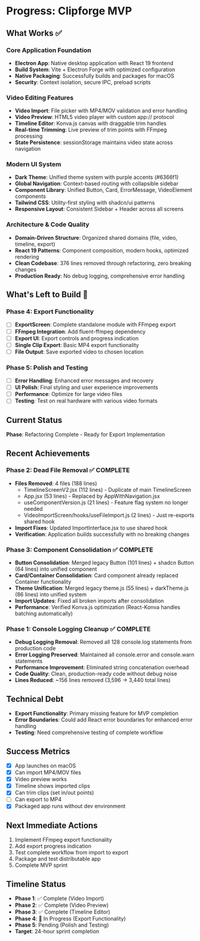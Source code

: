 # Progress: Clipforge MVP

## What Works ✅

### Core Application Foundation
- **Electron App**: Native desktop application with React 19 frontend
- **Build System**: Vite + Electron Forge with optimized configuration
- **Native Packaging**: Successfully builds and packages for macOS
- **Security**: Context isolation, secure IPC, preload scripts

### Video Editing Features
- **Video Import**: File picker with MP4/MOV validation and error handling
- **Video Preview**: HTML5 video player with custom app:// protocol
- **Timeline Editor**: Konva.js canvas with draggable trim handles
- **Real-time Trimming**: Live preview of trim points with FFmpeg processing
- **State Persistence**: sessionStorage maintains video state across navigation

### Modern UI System
- **Dark Theme**: Unified theme system with purple accents (#6366f1)
- **Global Navigation**: Context-based routing with collapsible sidebar
- **Component Library**: Unified Button, Card, ErrorMessage, VideoElement components
- **Tailwind CSS**: Utility-first styling with shadcn/ui patterns
- **Responsive Layout**: Consistent Sidebar + Header across all screens

### Architecture & Code Quality
- **Domain-Driven Structure**: Organized shared domains (file, video, timeline, export)
- **React 19 Patterns**: Component composition, modern hooks, optimized rendering
- **Clean Codebase**: 376 lines removed through refactoring, zero breaking changes
- **Production Ready**: No debug logging, comprehensive error handling

## What's Left to Build 🔨

### Phase 4: Export Functionality
- [ ] **ExportScreen**: Complete standalone module with FFmpeg export
- [ ] **FFmpeg Integration**: Add fluent-ffmpeg dependency
- [ ] **Export UI**: Export controls and progress indication
- [ ] **Single Clip Export**: Basic MP4 export functionality
- [ ] **File Output**: Save exported video to chosen location

### Phase 5: Polish and Testing
- [ ] **Error Handling**: Enhanced error messages and recovery
- [ ] **UI Polish**: Final styling and user experience improvements
- [ ] **Performance**: Optimize for large video files
- [ ] **Testing**: Test on real hardware with various video formats

## Current Status
**Phase**: Refactoring Complete - Ready for Export Implementation

## Recent Achievements

### Phase 2: Dead File Removal ✅ COMPLETE
- **Files Removed**: 4 files (188 lines)
  - TimelineScreenV2.jsx (112 lines) - Duplicate of main TimelineScreen
  - App.jsx (53 lines) - Replaced by AppWithNavigation.jsx
  - useComponentVersion.js (21 lines) - Feature flag system no longer needed
  - VideoImportScreen/hooks/useFileImport.js (2 lines) - Just re-exports shared hook
- **Import Fixes**: Updated ImportInterface.jsx to use shared hook
- **Verification**: Application builds successfully with no breaking changes

### Phase 3: Component Consolidation ✅ COMPLETE
- **Button Consolidation**: Merged legacy Button (101 lines) + shadcn Button (64 lines) into unified component
- **Card/Container Consolidation**: Card component already replaced Container functionality
- **Theme Unification**: Merged legacy theme.js (55 lines) + darkTheme.js (86 lines) into unified system
- **Import Updates**: Fixed all broken imports after consolidation
- **Performance**: Verified Konva.js optimization (React-Konva handles batching automatically)

### Phase 1: Console Logging Cleanup ✅ COMPLETE
- **Debug Logging Removal**: Removed all 128 console.log statements from production code
- **Error Logging Preserved**: Maintained all console.error and console.warn statements
- **Performance Improvement**: Eliminated string concatenation overhead
- **Code Quality**: Clean, production-ready code without debug noise
- **Lines Reduced**: ~156 lines removed (3,596 → 3,440 total lines)

## Technical Debt
- **Export Functionality**: Primary missing feature for MVP completion
- **Error Boundaries**: Could add React error boundaries for enhanced error handling
- **Testing**: Need comprehensive testing of complete workflow

## Success Metrics
- [x] App launches on macOS
- [x] Can import MP4/MOV files
- [x] Video preview works
- [x] Timeline shows imported clips
- [x] Can trim clips (set in/out points)
- [ ] Can export to MP4
- [x] Packaged app runs without dev environment

## Next Immediate Actions
1. Implement FFmpeg export functionality
2. Add export progress indication
3. Test complete workflow from import to export
4. Package and test distributable app
5. Complete MVP sprint

## Timeline Status
- **Phase 1**: ✅ Complete (Video Import)
- **Phase 2**: ✅ Complete (Video Preview)
- **Phase 3**: ✅ Complete (Timeline Editor)
- **Phase 4**: 🔄 In Progress (Export Functionality)
- **Phase 5**: Pending (Polish and Testing)
- **Target**: 24-hour sprint completion